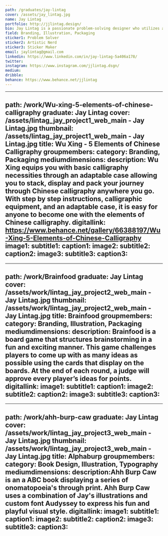 ```yaml
---
path: /graduates/jay-lintag
cover: /assets/jay_lintag.jpg
name: Jay Lintag
portfolio: http://jjlintag.design/
bio: Jay Lintag is a passionate problem-solving designer who utilizes anything in his multidisciplinary kit to come up with a creative solution. In order to create effectively, Jay is an enthusiast for applying design fundamentals and design thinking to come up with a creative solution for any project given. Through experience and practice, Jay’s design kit includes touches in branding, packaging, illustration, typography, web design and more. When Jay is not caved inside his studio, you can often find him drawing for fun, playing video games, figuring out how to use his camera, or having fellowship with close friends and family. 
field: Branding, Illustration, Packaging
sticker1: Problem Solver
sticker2: Artistic Nerd
sticker3: Sticker Maker
email: jaylintag@gmail.com
linkedin: https://www.linkedin.com/in/jay-lintag-5a406a178/
twitter:
instagram: https://www.instagram.com/jjlintag.dsgn/
medium:
dribble:
behance: https://www.behance.net/jjlintag
---
```


---
path: /work/Wu-xing-5-elements-of-chinese-calligraphy
graduate: Jay Lintag
cover: /assets/lintag_jay_project1_web_main - Jay Lintag.jpg
thumbnail: /assets/lintag_jay_project1_web_main - Jay Lintag.jpg
title: Wu Xing - 5 Elements of Chinese Calligraphy 
groupmembers:
category: Branding, Packaging
mediumdimensions:
description: Wu Xing equips you with basic calligraphy necessities through an adaptable case allowing you to stack, display and pack your journey through Chinese calligraphy anywhere you go. With step by step instructions, calligraphic equipment, and an adaptable case, it is easy for anyone to become one with the elements of Chinese calligraphy.
digitallink: https://www.behance.net/gallery/66388197/Wu-Xing-5-Elements-of-Chinese-Calligraphy
image1:
subtitle1:
caption1:
image2: 
subtitle2:
caption2:
image3: 
subtitle3:
caption3:
---


---
path: /work/Brainfood
graduate: Jay Lintag
cover: /assets/work/lintag_jay_project2_web_main - Jay Lintag.jpg
thumbnail: /assets/work/lintag_jay_project2_web_main - Jay Lintag.jpg
title: Brainfood
groupmembers:
category: Branding, Illustration, Packaging
mediumdimensions:
description: Brainfood is a board game that structures brainstorming in a fun and exciting manner. This game challenges players to come up with as many ideas as possible using the cards that display on the boards. At the end of each round, a judge will approve every player’s ideas for points.
digitallink:
image1:
subtitle1:
caption1:
image2:
subtitle2:
caption2:
image3: 
subtitle3:
caption3:
---


---
path: /work/ahh-burp-caw
graduate: Jay Lintag
cover: /assets/work/lintag_jay_project3_web_main - Jay Lintag.jpg
thumbnail: /assets/work/lintag_jay_project3_web_main - Jay Lintag.jpg
title: Alphaburp
groupmembers:
category: Book Design, Illustration, Typography
mediumdimensions:
description:Ahh Burp Caw is an a ABC book displaying a series of onomatopoeia's through print. Ahh Burp Caw uses a combination of Jay's illustrations and custom font Audyssey to express his fun and playful visual style. 
digitallink:
image1: 
subtitle1:
caption1:
image2:
subtitle2:
caption2:
image3:
subtitle3:
caption3:
---

